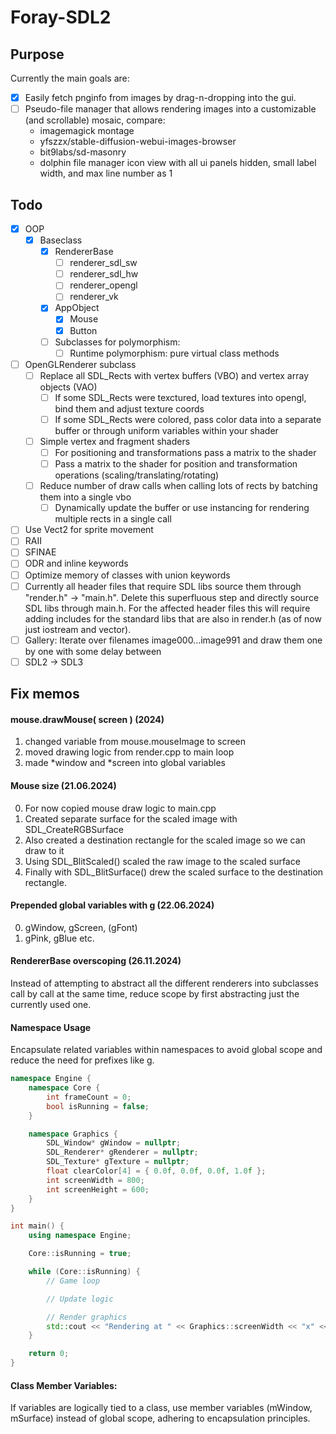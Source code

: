 # Foray-SDL2

## Purpose
Currently the main goals are:
- [X] Easily fetch pnginfo from images by drag-n-dropping into the gui.
- [ ] Pseudo-file manager that allows rendering images into a customizable (and scrollable) mosaic, compare:
    - imagemagick montage
    - yfszzx/stable-diffusion-webui-images-browser
    - bit9labs/sd-masonry
    - dolphin file manager icon view with all ui panels hidden, small label width, and max line number as 1

## Todo
- [X] OOP
    - [X] Baseclass
        - [X] RendererBase
            - [ ] renderer\_sdl\_sw
            - [ ] renderer\_sdl\_hw
            - [ ] renderer\_opengl
            - [ ] renderer\_vk
        - [X] AppObject
            - [X] Mouse
            - [X] Button
        - [ ] Subclasses for polymorphism:
            - [ ] Runtime polymorphism: pure virtual class methods
- [ ] OpenGLRenderer subclass
    - [ ] Replace all SDL\_Rects with vertex buffers (VBO) and vertex array objects (VAO)
        - [ ] If some SDL\_Rects were texctured, load textures into opengl, bind them and adjust texture coords
        - [ ] If some SDL\_Rects were colored, pass color data into a separate buffer or through uniform variables within your shader
    - [ ] Simple vertex and fragment shaders
        - [ ] For positioning and transformations pass a matrix to the shader
        - [ ] Pass a matrix to the shader for position and transformation operations (scaling/translating/rotating)
    - [ ] Reduce number of draw calls when calling lots of rects by batching them into a single vbo
        - [ ] Dynamically update the buffer or use instancing for rendering multiple rects in a single call
- [ ] Use Vect2 for sprite movement
- [ ] RAII
- [ ] SFINAE
- [ ] ODR and inline keywords
- [ ] Optimize memory of classes with union keywords
- [ ] Currently all header files that require SDL libs source them through "render.h" -> "main.h". Delete this superfluous step and directly source SDL libs through main.h. For the affected header files this will require adding includes for the standard libs that are also in render.h (as of now just iostream and vector).
- [ ] Gallery: Iterate over filenames image000...image991 and draw them one by one with some delay between
- [ ] SDL2 -> SDL3

## Fix memos

#### mouse.drawMouse( screen ) (2024)
1. changed variable from mouse.mouseImage to screen
2. moved drawing logic from render.cpp to main loop
3. made *window and *screen into global variables

#### Mouse size (21.06.2024)
0. For now copied mouse draw logic to main.cpp
1. Created separate surface for the scaled image with SDL_CreateRGBSurface
2. Also created a destination rectangle for the scaled image so we can draw to it
3. Using SDL_BlitScaled() scaled the raw image to the scaled surface
4. Finally with SDL_BlitSurface() drew the scaled surface to the destination rectangle.

#### Prepended global variables with g (22.06.2024)
0. gWindow, gScreen, (gFont)
1. gPink, gBlue etc.

#### RendererBase overscoping (26.11.2024)
Instead of attempting to abstract all the different renderers into subclasses call by call at the same time, reduce scope by first abstracting just the currently used one.


#### Namespace Usage
Encapsulate related variables within namespaces to avoid global scope and reduce the need for prefixes like g.

```c++
namespace Engine {
    namespace Core {
        int frameCount = 0;
        bool isRunning = false;
    }

    namespace Graphics {
        SDL_Window* gWindow = nullptr;
        SDL_Renderer* gRenderer = nullptr;
        SDL_Texture* gTexture = nullptr;
        float clearColor[4] = { 0.0f, 0.0f, 0.0f, 1.0f };
        int screenWidth = 800;
        int screenHeight = 600;
    }
}
```

```c++
int main() {
    using namespace Engine;

    Core::isRunning = true;

    while (Core::isRunning) {
        // Game loop

        // Update logic

        // Render graphics
        std::cout << "Rendering at " << Graphics::screenWidth << "x" << Graphics::screenHeight << std::endl;
    }

    return 0;
}
```

#### Class Member Variables:
If variables are logically tied to a class, use member variables (mWindow, mSurface) instead of global scope, adhering to encapsulation principles.
